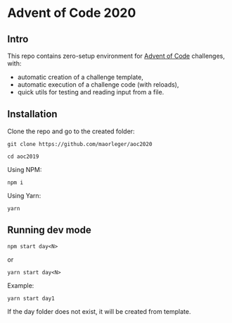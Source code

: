 # Advent of Code 2020

## Intro

This repo contains zero-setup environment for [Advent of Code](https://adventofcode.com/2020) challenges, with:

- automatic creation of a challenge template,
- automatic execution of a challenge code (with reloads),
- quick utils for testing and reading input from a file.

## Installation

Clone the repo and go to the created folder:

```
git clone https://github.com/maorleger/aoc2020
```

```
cd aoc2019
```

Using NPM:

```
npm i
```

Using Yarn:

```
yarn
```

## Running dev mode

```
npm start day<N>
```

or

```
yarn start day<N>
```

Example:

```
yarn start day1
```

If the day folder does not exist, it will be created from template.

